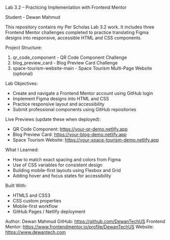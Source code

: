 Lab 3.2 – Practicing Implementation with Frontend Mentor

Student - Dewan Mahmud

This repository contains my Per Scholas Lab 3.2 work. It includes three Frontend Mentor challenges completed to practice translating Figma designs into responsive, accessible HTML and CSS components.

Project Structure:
1. qr_code_component - QR Code Component Challenge
2. blog_preview_card - Blog Preview Card Challenge
3. space-tourism-website-main - Space Tourism Multi-Page Website (optional)

Lab Objectives:
- Create and navigate a Frontend Mentor account using GitHub login
- Implement Figma designs into HTML and CSS
- Practice responsive layout and accessibility
- Submit professional components using GitHub repositories

Live Previews (update these when deployed):
- QR Code Component: https://your-qr-demo.netlify.app
- Blog Preview Card: https://your-blog-demo.netlify.app
- Space Tourism Website: https://your-space-tourism-demo.netlify.app

What I Learned:
- How to match exact spacing and colors from Figma
- Use of CSS variables for consistent design
- Building mobile-first layouts using Flexbox and Grid
- Adding hover and focus states for accessibility

Built With:
- HTML5 and CSS3
- CSS custom properties
- Mobile-first workflow
- GitHub Pages / Netlify deployment

Author:
Dewan Mahmud 
GitHub: https://github.com/DewanTechUS
Frontend Mentor: https://www.frontendmentor.io/profile/DewanTechUS
Website: https://www.dewantech.com
